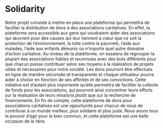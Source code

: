 # Solidarity

Notre projet consiste à mettre en place une plateforme qui permettra de faciliter la distribution de dons à des associations caritatives. En effet, la plateforme sera accessible aux gens qui voudraient aider des associations qui œuvrent pour des causes qui leur tiennent à cœur que ce soit la protection de l’environnement, la lutte contre la pauvreté, l’aide aux malades, l’aide aux enfants démunis ou n’importe quel autre domaine d’action caritative. 
Au niveau de la plateforme, on essaiera de regrouper la plupart des associations fiables et reconnues avec des buts différents pour que chacun puisse contribuer selon ses moyens à la réalisation de projets utiles et nécessaires pour notre société. Les dons pourront être effectués en ligne de manière sécurisée et transparente et chaque utilisateur pourra aider à choisir en fonction de ses affinités et de ses convictions. 
Cette initiative est d’autant plus importante qu’elle permettra de faciliter la collecte de fonds pour les associations, qui pourront ainsi concentrer leurs efforts sur la réalisation de leurs missions plutôt que sur la recherche de financements.
En fin de compte, cette plateforme de dons pour associations caritatives est une opportunité pour chacun de nous de contribuer à un monde meilleur, plus solidaire et plus juste. Nous avons tous le pouvoir d’agir pour le bien commun, et cette plateforme est une belle occasion de le faire.
